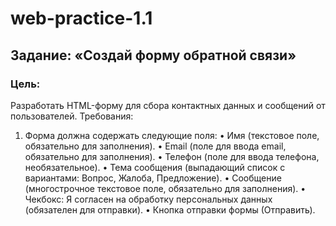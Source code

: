 # web-practice-1.1
## Задание: «Создай форму обратной связи»
### Цель:
Разработать HTML-форму для сбора контактных данных и сообщений от пользователей.
Требования:
1. Форма должна содержать следующие поля:
• Имя (текстовое поле, обязательно для заполнения).
• Email (поле для ввода email, обязательно для заполнения).
• Телефон (поле для ввода телефона, необязательное).
• Тема сообщения (выпадающий список с вариантами: Вопрос, Жалоба, Предложение).
• Сообщение (многострочное текстовое поле, обязательно для заполнения).
• Чекбокс: Я согласен на обработку персональных данных (обязателен для отправки).
• Кнопка отправки формы (Отправить).